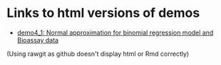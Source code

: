 # Links to html versions of demos

- [demo4_1: Normal approximation for binomial regression model and Bioassay data](https://rawgit.com/avehtari/BDA_R_demos/master/demos_ch4/demo4_1.html)

(Using rawgit as github doesn't display html or Rmd correctly)

